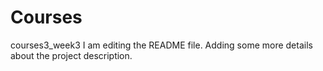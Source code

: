 # Courses
courses3_week3
I am editing the README file. Adding some more details about the project description.

